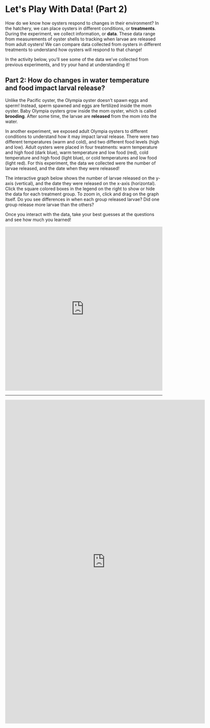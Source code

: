 # Let's Play With Data! (Part 2)

How do we know how oysters respond to changes in their environment? In the hatchery, we can place oysters in different conditions, or **treatments**. During the experiment, we collect information, or **data**. These data range from measurements of oyster shells to tracking when larvae are released from adult oysters! We can compare data collected from oysters in different treatments to understand how oysters will respond to that change!

In the activity below, you’ll see some of the data we’ve collected from previous experiments, and try your hand at understanding it!

## Part 2: How do changes in water temperature and food impact larval release?

Unlike the Pacific oyster, the Olympia oyster doesn’t spawn eggs and sperm! Instead, sperm spawned and eggs are fertilized inside the mom oyster. Baby Olympia oysters grow inside the mom oyster, which is called **brooding**. After some time, the larvae are **released** from the mom into the water. 

In another experiment, we exposed adult Olympia oysters to different conditions to understand how it may impact larval release. There were two different temperatures (warm and cold), and two different food levels (high and low). Adult oysters were placed in four treatments: warm temperature and high food (dark blue), warm temperature and low food (red), cold temperature and high food (light blue), or cold temperatures and low food (light red). For this experiment, the data we collected were the number of larvae released, and the date when they were released!

The interactive graph below shows the number of larvae released on the y-axis (vertical), and the date they were released on the x-axis (horizontal). Click the square colored boxes in the legend on the right to show or hide the data for each treatment group. To zoom in, click and drag on the graph itself. Do you see differences in when each group released larvae? Did one group release more larvae than the others?

Once you interact with the data, take your best guesses at the questions and see how much you learned!

<iframe id="igraph" scrolling="no" style="border:none;" seamless="seamless" src="https://plotly.com/~lhs3/15.embed" height="525" width="100%"></iframe>

---

<iframe src="https://docs.google.com/forms/d/e/1FAIpQLSdF-6ICoHy5l7Sqhu3vEpbSNuDTSKryyE4Vp0LmAKwm-SoFig/viewform?embedded=true" width="640" height="1036" frameborder="0" marginheight="0" marginwidth="0">Loading…</iframe>
